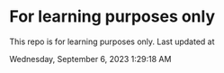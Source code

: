 # For learning purposes only
This repo is for learning purposes only.
Last updated at

Wednesday, September 6, 2023 1:29:18 AM

